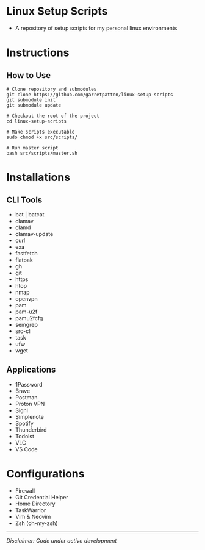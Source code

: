 # Linux Setup Scripts
- A repository of setup scripts for my personal linux environments

# Instructions

## How to Use
```
# Clone repository and submodules
git clone https://github.com/garretpatten/linux-setup-scripts
git submodule init
git submodule update

# Checkout the root of the project
cd linux-setup-scripts

# Make scripts executable
sudo chmod +x src/scripts/

# Run master script
bash src/scripts/master.sh
```

# Installations

## CLI Tools
- bat | batcat
- clamav
- clamd
- clamav-update
- curl
- exa
- fastfetch
- flatpak
- gh
- git
- https
- htop
- nmap
- openvpn
- pam
- pam-u2f
- pamu2fcfg
- semgrep
- src-cli
- task
- ufw
- wget

## Applications
- 1Password
- Brave
- Postman
- Proton VPN
- Signl
- Simplenote
- Spotify
- Thunderbird
- Todoist
- VLC
- VS Code

# Configurations
- Firewall
- Git Credential Helper
- Home Directory
- TaskWarrior
- Vim & Neovim
- Zsh (oh-my-zsh)

---

*Disclaimer: Code under active development*
